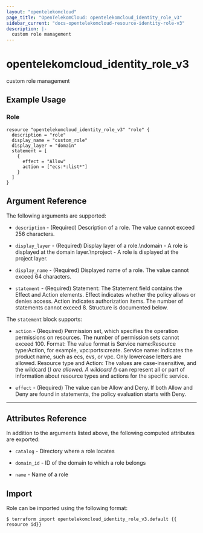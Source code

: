 ```yaml
---
layout: "opentelekomcloud"
page_title: "OpenTelekomCloud: opentelekomcloud_identity_role_v3"
sidebar_current: "docs-opentelekomcloud-resource-identity-role-v3"
description: |-
  custom role management
---
```


# opentelekomcloud\_identity\_role\_v3

custom role management

## Example Usage

### Role

```hcl
resource "opentelekomcloud_identity_role_v3" "role" {
  description = "role"
  display_name = "custom_role"
  display_layer = "domain"
  statement = [
    {
      effect = "Allow"
      action = ["ecs:*:list*"]
    }
  ]
}
```

## Argument Reference

The following arguments are supported:

* `description` -
  (Required)
  Description of a role. The value cannot exceed 256 characters.

* `display_layer` -
  (Required)
  Display layer of a role.\ndomain - A role is displayed at the domain
  layer.\nproject - A role is displayed at the project layer.

* `display_name` -
  (Required)
  Displayed name of a role. The value cannot exceed 64 characters.

* `statement` -
  (Required)
  Statement: The Statement field contains the Effect and Action
  elements. Effect indicates whether the policy allows or denies
  access. Action indicates authorization items. The number of
  statements cannot exceed 8. Structure is documented below.

The `statement` block supports:

* `action` -
  (Required)
  Permission set, which specifies the operation permissions on
  resources. The number of permission sets cannot exceed 100.
  Format:  The value format is Service name:Resource type:Action,
  for example, vpc:ports:create.  Service name: indicates the
  product name, such as ecs, evs, or vpc. Only lowercase letters
  are allowed.  Resource type and Action: The values are
  case-insensitive, and the wildcard (*) are allowed. A wildcard
  (*) can represent all or part of information about resource
  types and actions for the specific service.

* `effect` -
  (Required)
  The value can be Allow and Deny. If both Allow and Deny are
  found in statements, the policy evaluation starts with Deny.

- - -

## Attributes Reference

In addition to the arguments listed above, the following computed attributes are exported:

* `catalog` -
  Directory where a role locates

* `domain_id` -
  ID of the domain to which a role belongs

* `name` -
  Name of a role

## Import

Role can be imported using the following format:

```
$ terraform import opentelekomcloud_identity_role_v3.default {{ resource id}}
```
